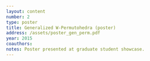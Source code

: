 ```yaml
---
layout: content
number: 2
type: poster
title: Generalized W-Permutohedra (poster)
address: /assets/poster_gen_perm.pdf
year: 2015
coauthors: 
notes: Poster presented at graduate student showcase. 
---
```

